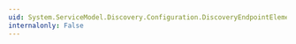```yaml
---
uid: System.ServiceModel.Discovery.Configuration.DiscoveryEndpointElement.OnInitializeAndValidate(System.ServiceModel.Configuration.ServiceEndpointElement)
internalonly: False
---
```

